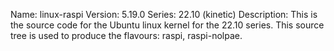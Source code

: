 Name:    linux-raspi
Version: 5.19.0
Series:  22.10 (kinetic)
Description:
    This is the source code for the Ubuntu linux kernel for the 22.10 series. This
    source tree is used to produce the flavours: raspi, raspi-nolpae.
